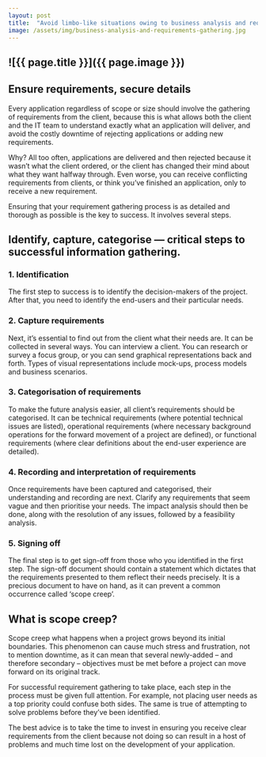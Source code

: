 ```yaml
---
layout: post
title:  "Avoid limbo-like situations owing to business analysis and requirements gathering"
image: /assets/img/business-analysis-and-requirements-gathering.jpg
---
```


![{{ page.title }}]({{ page.image }})
---

## Ensure requirements, secure details
Every application regardless of scope or size should involve the gathering of requirements from the client, because this is what allows both the client and the IT team to understand exactly what an application will deliver, and avoid the costly downtime of rejecting applications or adding new requirements.

Why? All too often, applications are delivered and then rejected because it wasn’t what the client ordered, or the client has changed their mind about what they want halfway through. Even worse, you can receive conflicting requirements from clients, or think you’ve finished an application, only to receive a new requirement.

Ensuring that your requirement gathering process is as detailed and thorough as possible is the key to success. It involves several steps.

## Identify, capture, categorise — critical steps to successful information gathering.
### 1. Identification

The first step to success is to identify the decision-makers of the project. After that, you need to identify the end-users and their particular needs.

### 2. Capture requirements

Next, it’s essential to find out from the client what their needs are. It can be collected in several ways. You can interview a client. You can research or survey a focus group, or you can send graphical representations back and forth. Types of visual representations include mock-ups, process models and business scenarios.

### 3. Categorisation of requirements

To make the future analysis easier, all client’s requirements should be categorised. It can be technical requirements (where potential technical issues are listed), operational requirements (where necessary background operations for the forward movement of a project are defined), or functional requirements (where clear definitions about the end-user experience are detailed).

### 4. Recording and interpretation of requirements

Once requirements have been captured and categorised, their understanding and recording are next. Clarify any requirements that seem vague and then prioritise your needs. The impact analysis should then be done, along with the resolution of any issues, followed by a feasibility analysis.

### 5. Signing off

The final step is to get sign-off from those who you identified in the first step. The sign-off document should contain a statement which dictates that the requirements presented to them reflect their needs precisely. It is a precious document to have on hand, as it can prevent a common occurrence called ‘scope creep’.

## What is scope creep?
Scope creep what happens when a project grows beyond its initial boundaries. This phenomenon can cause much stress and frustration, not to mention downtime, as it can mean that several newly-added – and therefore secondary – objectives must be met before a project can move forward on its original track.

For successful requirement gathering to take place, each step in the process must be given full attention. For example, not placing user needs as a top priority could confuse both sides. The same is true of attempting to solve problems before they’ve been identified.

The best advice is to take the time to invest in ensuring you receive clear requirements from the client because not doing so can result in a host of problems and much time lost on the development of your application.
